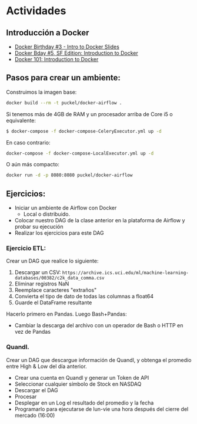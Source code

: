 # Actividades

## Introducción a Docker


- [Docker Birthday #3 - Intro to Docker Slides
](https://www.slideshare.net/Docker/docker-birthday-3-intro-to-docker-slides)
- [Docker Bday #5, SF Edition: Introduction to Docker](https://www.slideshare.net/Docker/docker-bday-5-sf-edition-introduction-to-docker)
- [Docker 101: Introduction to Docker
](https://es.slideshare.net/Docker/docker-101-introduction-to-docker)

## Pasos para crear un ambiente:
Construimos la imagen base:

```bash
docker build --rm -t puckel/docker-airflow .
```

Si tenemos más de 4GB de RAM y un procesador arriba de Core i5 o equivalente:

```bash
$ docker-compose -f docker-compose-CeleryExecutor.yml up -d
```

En caso contrario:

```bash
docker-compose -f docker-compose-LocalExecutor.yml up -d
```
O aún más compacto:

```bash
docker run -d -p 8080:8080 puckel/docker-airflow
```

## Ejercicios:
- Iniciar un ambiente de Airflow con Docker
    - Local o distribuido.
- Colocar nuestro DAG de la clase anterior en la plataforma de Airflow y probar su ejecución
- Realizar los ejercicios para este DAG

### Ejercicio ETL:

Crear un DAG que realice lo siguiente:

1. Descargar un CSV: `https://archive.ics.uci.edu/ml/machine-learning-databases/00382/c2k_data_comma.csv`
1. Eliminar registros NaN
1. Reemplace caracteres "extraños"
1. Convierta el tipo de dato de todas las columnas a float64
1. Guarde el DataFrame resultante

Hacerlo primero en Pandas. Luego Bash+Pandas:

- Cambiar la descarga del archivo con un operador de Bash o HTTP en vez de Pandas


### Quandl.

Crear un DAG que descargue información de Quandl, y obtenga el promedio entre High & Low del día anterior.
- Crear una cuenta en Quandl y generar un Token de API
- Seleccionar cualquier símbolo de Stock en NASDAQ
- Descargar el DAG
- Procesar
- Desplegar en un Log el resultado del promedio y la fecha
- Programarlo para ejecutarse de lun-vie una hora después del cierre del mercado (16:00)
